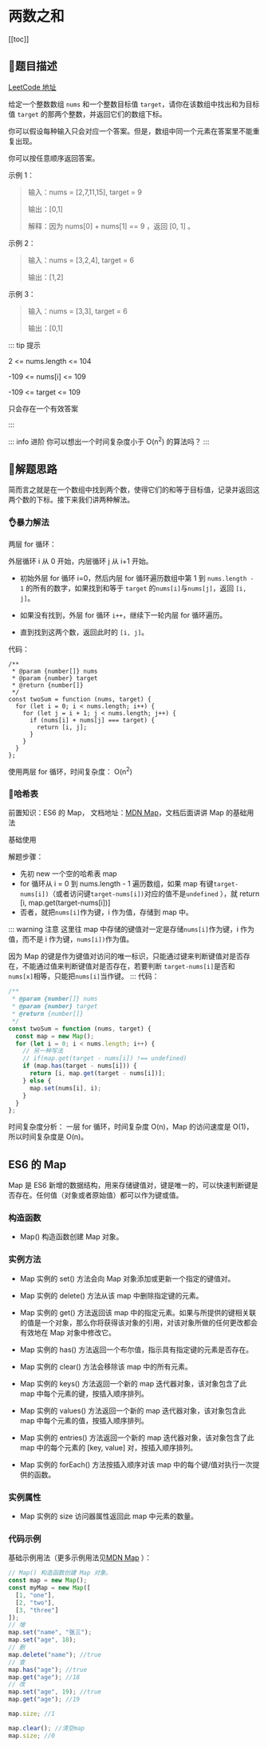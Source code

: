 # 两数之和

[[toc]]

## :tada:题目描述

[LeetCode 地址](https://leetcode.cn/problems/two-sum/)

给定一个整数数组 `nums` 和一个整数目标值 `target`，请你在该数组中找出和为目标值 `target` 的那两个整数，并返回它们的数组下标。

你可以假设每种输入只会对应一个答案。但是，数组中同一个元素在答案里不能重复出现。

你可以按任意顺序返回答案。

示例 1：

> 输入：nums = [2,7,11,15], target = 9
>
> 输出：[0,1]
>
> 解释：因为 nums[0] + nums[1] == 9 ，返回 [0, 1] 。

示例 2：

> 输入：nums = [3,2,4], target = 6
>
> 输出：[1,2]

示例 3：

> 输入：nums = [3,3], target = 6
>
> 输出：[0,1]

::: tip 提示

2 <= nums.length <= 104

-109 <= nums[i] <= 109

-109 <= target <= 109

只会存在一个有效答案

:::

::: info 进阶
你可以想出一个时间复杂度小于 O(n<sup>2</sup>) 的算法吗？
:::

## :monocle_face:解题思路

简而言之就是在一个数组中找到两个数，使得它们的和等于目标值，记录并返回这两个数的下标。接下来我们讲两种解法。

### :ok_hand:暴力解法

两层 for 循环：

外层循环 i 从 0 开始，内层循环 j 从 i+1 开始。

- 初始外层 for 循环 i=0，然后内层 for 循环遍历数组中第 1 到 `nums.length - 1` 的所有的数字，如果找到和等于 `target` 的`nums[i]`与`nums[j]`，返回 `[i, j]`。

- 如果没有找到，外层 for 循环 `i++`，继续下一轮内层 for 循环遍历。

- 直到找到这两个数，返回此时的 `[i, j]`。

代码：

```js{9-11}
/**
 * @param {number[]} nums
 * @param {number} target
 * @return {number[]}
 */
const twoSum = function (nums, target) {
  for (let i = 0; i < nums.length; i++) {
    for (let j = i + 1; j < nums.length; j++) {
      if (nums[i] + nums[j] === target) {
        return [i, j];
      }
    }
  }
};
```

使用两层 for 循环，时间复杂度： O(n<sup>2</sup>)

### :100:哈希表

前置知识：ES6 的 Map， 文档地址：[MDN Map](https://developer.mozilla.org/zh-CN/docs/Web/JavaScript/Reference/Global_Objects/Map)，文档后面讲讲 Map 的基础用法

基础使用

解题步骤：

- 先初 new 一个空的哈希表 map
- for 循环从 i = 0 到 nums.length - 1 遍历数组，如果 map 有键`target-nums[i])`（或者访问键`target-nums[i])`对应的值不是`undefined` ），就 return [i, map.get(target-nums[i])]
- 否者，就把`nums[i]`作为键，i 作为值，存储到 map 中。

::: warning 注意
这里往 map 中存储的键值对一定是存储`nums[i]`作为键，i 作为值，而不是 i 作为键，`nums[i])`作为值。

因为 Map 的键是作为键值对访问的唯一标识，只能通过键来判断键值对是否存在，不能通过值来判断键值对是否存在，若要判断 `target-nums[i]`是否和`nums[x]`相等，只能把`nums[i]`当作键。
:::
代码：

```js
/**
 * @param {number[]} nums
 * @param {number} target
 * @return {number[]}
 */
const twoSum = function (nums, target) {
  const map = new Map();
  for (let i = 0; i < nums.length; i++) {
    // 另一种写法
    // if(map.get(target - nums[i]) !== undefined)
    if (map.has(target - nums[i])) {
      return [i, map.get(target - nums[i])];
    } else {
      map.set(nums[i], i);
    }
  }
};
```

时间复杂度分析：
一层 for 循环，时间复杂度 O(n)，Map 的访问速度是 O(1)，所以时间复杂度是 O(n)。

## ES6 的 Map

Map 是 ES6 新增的数据结构，用来存储键值对，键是唯一的，可以快速判断键是否存在。任何值（对象或者原始值）都可以作为键或值。

### 构造函数

- Map() 构造函数创建 Map 对象。

### 实例方法

- Map 实例的 set() 方法会向 Map 对象添加或更新一个指定的键值对。

- Map 实例的 delete() 方法从该 map 中删除指定键的元素。
- Map 实例的 get() 方法返回该 map 中的指定元素。如果与所提供的键相关联的值是一个对象，那么你将获得该对象的引用，对该对象所做的任何更改都会有效地在 Map 对象中修改它。
- Map 实例的 has() 方法返回一个布尔值，指示具有指定键的元素是否存在。
- Map 实例的 clear() 方法会移除该 map 中的所有元素。
- Map 实例的 keys() 方法返回一个新的 map 迭代器对象，该对象包含了此 map 中每个元素的键，按插入顺序排列。
- Map 实例的 values() 方法返回一个新的 map 迭代器对象，该对象包含此 map 中每个元素的值，按插入顺序排列。
- Map 实例的 entries() 方法返回一个新的 map 迭代器对象，该对象包含了此 map 中的每个元素的 [key, value] 对，按插入顺序排列。
- Map 实例的 forEach() 方法按插入顺序对该 map 中的每个键/值对执行一次提供的函数。

### 实例属性

- Map 实例的 size 访问器属性返回此 map 中元素的数量。

### 代码示例

基础示例用法（更多示例用法见[MDN Map](https://developer.mozilla.org/zh-CN/docs/Web/JavaScript/Reference/Global_Objects/Map) ）：

```js
// Map() 构造函数创建 Map 对象。
const map = new Map();
const myMap = new Map([
  [1, "one"],
  [2, "two"],
  [3, "three"]
]);
// 增
map.set("name", "张三");
map.set("age", 18);
// 删
map.delete("name"); //true
// 查
map.has("age"); //true
map.get("age"); //18
// 改
map.set("age", 19); //true
map.get("age"); //19

map.size; //1

map.clear(); //清空map
map.size; //0
```
